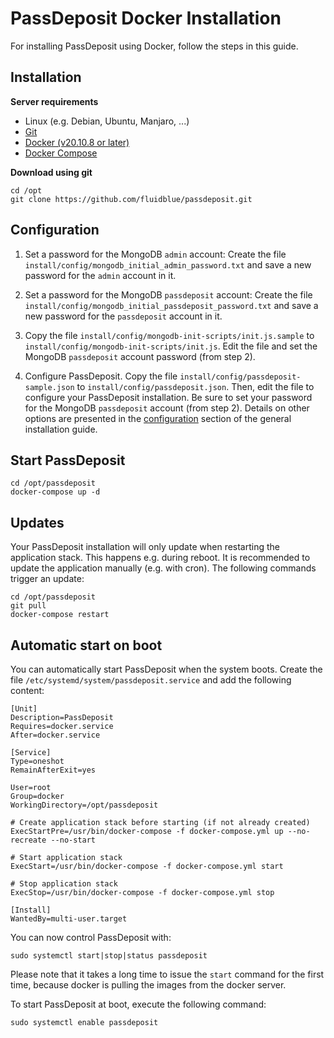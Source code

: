 # PassDeposit Docker Installation

For installing PassDeposit using Docker, follow the steps in this guide.


## Installation

**Server requirements**

* Linux (e.g. Debian, Ubuntu, Manjaro, ...)
* [Git](https://git-scm.com/)
* [Docker (v20.10.8 or later)](https://docs.docker.com/engine/install/)
* [Docker Compose](https://docs.docker.com/compose/install/)

**Download using git**

	cd /opt
	git clone https://github.com/fluidblue/passdeposit.git


## Configuration

1. Set a password for the MongoDB `admin` account:
Create the file `install/config/mongodb_initial_admin_password.txt` and save a new password for the `admin` account in it.

2. Set a password for the MongoDB `passdeposit` account:
Create the file `install/config/mongodb_initial_passdeposit_password.txt` and save a new password for the `passdeposit` account in it.

3. Copy the file `install/config/mongodb-init-scripts/init.js.sample` to `install/config/mongodb-init-scripts/init.js`.
Edit the file and set the MongoDB `passdeposit` account password (from step 2).

4. Configure PassDeposit.
Copy the file `install/config/passdeposit-sample.json` to `install/config/passdeposit.json`.
Then, edit the file to configure your PassDeposit installation.
Be sure to set your password for the MongoDB `passdeposit` account (from step 2).
Details on other options are presented in the [configuration](Install.md#configuration) section of the general installation guide.


## Start PassDeposit

	cd /opt/passdeposit
	docker-compose up -d


## Updates

Your PassDeposit installation will only update when restarting the application stack. This happens e.g. during reboot.
It is recommended to update the application manually (e.g. with cron).
The following commands trigger an update:

	cd /opt/passdeposit
	git pull
	docker-compose restart


## Automatic start on boot

You can automatically start PassDeposit when the system boots.
Create the file `/etc/systemd/system/passdeposit.service` and add the following content:

	[Unit]
	Description=PassDeposit
	Requires=docker.service
	After=docker.service

	[Service]
	Type=oneshot
	RemainAfterExit=yes

	User=root
	Group=docker
	WorkingDirectory=/opt/passdeposit

	# Create application stack before starting (if not already created)
	ExecStartPre=/usr/bin/docker-compose -f docker-compose.yml up --no-recreate --no-start

	# Start application stack
	ExecStart=/usr/bin/docker-compose -f docker-compose.yml start

	# Stop application stack
	ExecStop=/usr/bin/docker-compose -f docker-compose.yml stop

	[Install]
	WantedBy=multi-user.target

You can now control PassDeposit with:

	sudo systemctl start|stop|status passdeposit

Please note that it takes a long time to issue the `start` command for the first time, because docker is pulling the images from the docker server.

To start PassDeposit at boot, execute the following command:

	sudo systemctl enable passdeposit
